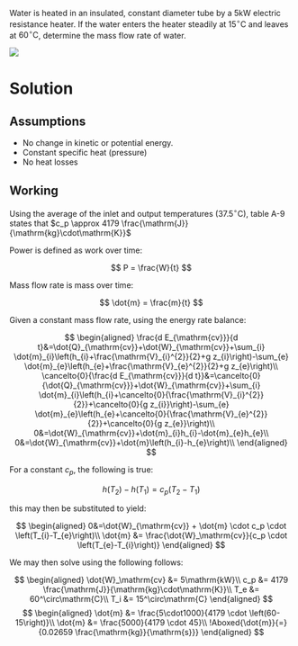 Water is heated in an insulated, constant diameter tube by a $5\mathrm{kW}$ electric resistance heater. If the water enters the heater steadily at $15^{\circ} \mathrm{C}$ and leaves at $60^{\circ} \mathrm{C}$, determine the mass flow rate of water.

![](!imgdir/54b26174073a004aa9c10e656141ede9670027c9.png)

# Solution

## Assumptions

* No change in kinetic or potential energy.
* Constant specific heat (pressure)
* No heat losses

## Working

Using the average of the inlet and output temperatures ($37.5^\circ \mathrm{C}$), table A-9 states that $c_p \approx 4179 \frac{\mathrm{J}}{\mathrm{kg}\cdot\mathrm{K}}$

Power is defined as work over time:

$$
P = \frac{W}{t}
$$

Mass flow rate is mass over time:

$$
\dot{m} = \frac{m}{t}
$$

Given a constant mass flow rate, using the energy rate balance:

$$
\begin{aligned}
\frac{d E_{\mathrm{cv}}}{d t}&=\dot{Q}_{\mathrm{cv}}+\dot{W}_{\mathrm{cv}}+\sum_{i} \dot{m}_{i}\left(h_{i}+\frac{\mathrm{V}_{i}^{2}}{2}+g z_{i}\right)-\sum_{e} \dot{m}_{e}\left(h_{e}+\frac{\mathrm{V}_{e}^{2}}{2}+g z_{e}\right)\\
\cancelto{0}{\frac{d E_{\mathrm{cv}}}{d t}}&=\cancelto{0}{\dot{Q}_{\mathrm{cv}}}+\dot{W}_{\mathrm{cv}}+\sum_{i} \dot{m}_{i}\left(h_{i}+\cancelto{0}{\frac{\mathrm{V}_{i}^{2}}{2}}+\cancelto{0}{g z_{i}}\right)-\sum_{e} \dot{m}_{e}\left(h_{e}+\cancelto{0}{\frac{\mathrm{V}_{e}^{2}}{2}}+\cancelto{0}{g z_{e}}\right)\\
0&=\dot{W}_{\mathrm{cv}}+\dot{m}_{i}h_{i}-\dot{m}_{e}h_{e}\\
0&=\dot{W}_{\mathrm{cv}}+\dot{m}\left(h_{i}-h_{e}\right)\\
\end{aligned}
$$

For a constant $c_p$, the following is true:

$$
h\left(T_{2}\right)-h\left(T_{1}\right)=c_{p}\left(T_{2}-T_{1}\right)
$$

this may then be substituted to yield:

$$
\begin{aligned}
0&=\dot{W}_{\mathrm{cv}} + \dot{m} \cdot c_p \cdot \left(T_{i}-T_{e}\right)\\
\dot{m} &= \frac{\dot{W}_\mathrm{cv}}{c_p \cdot \left(T_{e}-T_{i}\right)}
\end{aligned}
$$

We may then solve using the following follows:

$$
\begin{aligned}
\dot{W}_\mathrm{cv} &= 5\mathrm{kW}\\
c_p &= 4179 \frac{\mathrm{J}}{\mathrm{kg}\cdot\mathrm{K}}\\
T_e &= 60^\circ\mathrm{C}\\
T_i &= 15^\circ\mathrm{C}
\end{aligned}
$$
$$
\begin{aligned}
\dot{m} &= \frac{5\cdot1000}{4179 \cdot \left(60-15\right)}\\
\dot{m} &= \frac{5000}{4179 \cdot 45}\\
!Aboxed{\dot{m}}{=}{0.02659 \frac{\mathrm{kg}}{\mathrm{s}}}
\end{aligned}
$$